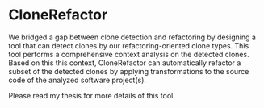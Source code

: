 # CloneRefactor
We bridged a gap between clone detection and refactoring by designing a tool that can detect clones by our refactoring-oriented clone types. This tool performs a comprehensive context analysis on the detected clones. Based on this this context, CloneRefactor can automatically refactor a subset of the detected clones by applying transformations to the source code of the analyzed software project(s).

Please read my thesis for more details of this tool.
